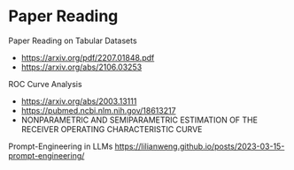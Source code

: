 # Paper Reading

Paper Reading on Tabular Datasets
- https://arxiv.org/pdf/2207.01848.pdf
- https://arxiv.org/abs/2106.03253

ROC Curve Analysis
- https://arxiv.org/abs/2003.13111
- https://pubmed.ncbi.nlm.nih.gov/18613217
- NONPARAMETRIC AND SEMIPARAMETRIC ESTIMATION OF THE RECEIVER OPERATING CHARACTERISTIC CURVE

Prompt-Engineering in LLMs
https://lilianweng.github.io/posts/2023-03-15-prompt-engineering/